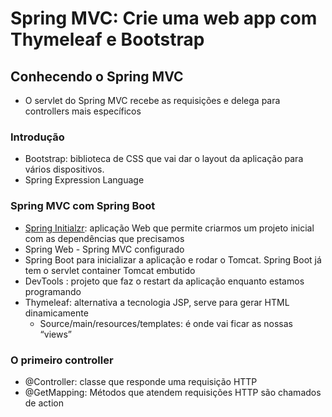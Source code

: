 # Spring MVC: Crie uma web app com Thymeleaf e Bootstrap 

## Conhecendo o Spring MVC
- O servlet do Spring MVC recebe as requisições e delega para controllers mais específicos

### Introdução
- Bootstrap: biblioteca de CSS que vai dar o layout da aplicação para vários dispositivos.
- Spring Expression Language

### Spring MVC com Spring Boot
- [Spring Initialzr](start.spring.io): aplicação Web que permite criarmos um projeto inicial com as dependências que precisamos 
- Spring Web - Spring MVC configurado
- Spring Boot para inicializar a aplicação e rodar o Tomcat. Spring Boot já tem o servlet container Tomcat embutido
- DevTools : projeto que faz o restart da aplicação enquanto estamos programando
- Thymeleaf: alternativa a tecnologia JSP, serve para gerar HTML dinamicamente
	- Source/main/resources/templates:  é onde vai ficar as nossas “views” 

### O primeiro controller
- @Controller: classe que responde uma requisição HTTP
- @GetMapping: Métodos que atendem requisições HTTP são chamados de action